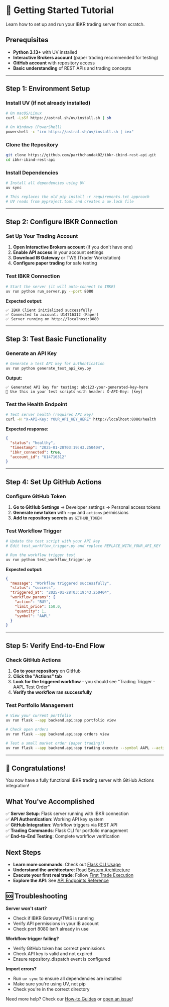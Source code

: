 # 🚀 Getting Started Tutorial

Learn how to set up and run your IBKR trading server from scratch.

## Prerequisites

- **Python 3.13+** with UV installed
- **Interactive Brokers account** (paper trading recommended for testing)
- **GitHub account** with repository access
- **Basic understanding** of REST APIs and trading concepts

---

## Step 1: Environment Setup

### Install UV (if not already installed)
```bash
# On macOS/Linux
curl -LsSf https://astral.sh/uv/install.sh | sh

# On Windows (PowerShell)
powershell -c "irm https://astral.sh/uv/install.sh | iex"
```

### Clone the Repository
```bash
git clone https://github.com/parthchandak02/ibkr-ibind-rest-api.git
cd ibkr-ibind-rest-api
```

### Install Dependencies
```bash
# Install all dependencies using UV
uv sync

# This replaces the old pip install -r requirements.txt approach
# UV reads from pyproject.toml and creates a uv.lock file
```

---

## Step 2: Configure IBKR Connection

### Set Up Your Trading Account
1. **Open Interactive Brokers account** (if you don't have one)
2. **Enable API access** in your account settings
3. **Download IB Gateway** or TWS (Trader Workstation)
4. **Configure paper trading** for safe testing

### Test IBKR Connection
```bash
# Start the server (it will auto-connect to IBKR)
uv run python run_server.py --port 8080
```

**Expected output:**
```
✅ IBKR Client initialized successfully
✅ Connected to account: U14716312 (Paper)
✅ Server running on http://localhost:8080
```

---

## Step 3: Test Basic Functionality

### Generate an API Key
```bash
# Generate a test API key for authentication
uv run python generate_test_api_key.py
```

**Output:**
```
✅ Generated API key for testing: abc123-your-generated-key-here
📝 Use this in your test scripts with header: X-API-Key: [key]
```

### Test the Health Endpoint
```bash
# Test server health (requires API key)
curl -H "X-API-Key: YOUR_API_KEY_HERE" http://localhost:8080/health
```

**Expected response:**
```json
{
  "status": "healthy",
  "timestamp": "2025-01-28T03:19:43.250404",
  "ibkr_connected": true,
  "account_id": "U14716312"
}
```

---

## Step 4: Set Up GitHub Actions

### Configure GitHub Token
1. **Go to GitHub Settings** → Developer settings → Personal access tokens
2. **Generate new token** with `repo` and `actions` permissions
3. **Add to repository secrets** as `GITHUB_TOKEN`

### Test Workflow Trigger
```bash
# Update the test script with your API key
# Edit test_workflow_trigger.py and replace REPLACE_WITH_YOUR_API_KEY

# Run the workflow trigger test
uv run python test_workflow_trigger.py
```

**Expected output:**
```json
{
  "message": "Workflow triggered successfully",
  "status": "success",
  "triggered_at": "2025-01-28T03:19:43.250404",
  "workflow_params": {
    "action": "BUY",
    "limit_price": 150.0,
    "quantity": 1,
    "symbol": "AAPL"
  }
}
```

---

## Step 5: Verify End-to-End Flow

### Check GitHub Actions
1. **Go to your repository** on GitHub
2. **Click the "Actions" tab**
3. **Look for the triggered workflow** - you should see "Trading Trigger - AAPL Test Order"
4. **Verify the workflow ran successfully**

### Test Portfolio Management
```bash
# View your current portfolio
uv run flask --app backend.api:app portfolio view

# Check open orders
uv run flask --app backend.api:app orders view

# Test a small market order (paper trading!)
uv run flask --app backend.api:app trading execute --symbol AAPL --action BUY --quantity 1 --dry-run
```

---

## 🎉 Congratulations!

You now have a fully functional IBKR trading server with GitHub Actions integration!

## What You've Accomplished

✅ **Server Setup**: Flask server running with IBKR connection  
✅ **API Authentication**: Working API key system  
✅ **GitHub Integration**: Workflow triggers via REST API  
✅ **Trading Commands**: Flask CLI for portfolio management  
✅ **End-to-End Testing**: Complete workflow verification  

## Next Steps

- **Learn more commands**: Check out [Flask CLI Usage](../how-to/flask-cli-usage.md)
- **Understand the architecture**: Read [System Architecture](../explanations/architecture.md)  
- **Execute your first real trade**: Follow [First Trade Execution](first-trade.md)
- **Explore the API**: See [API Endpoints Reference](../reference/api-endpoints.md)

## 🆘 Troubleshooting

**Server won't start?**
- Check if IBKR Gateway/TWS is running
- Verify API permissions in your IB account
- Check port 8080 isn't already in use

**Workflow trigger failing?**
- Verify GitHub token has correct permissions
- Check API key is valid and not expired
- Ensure repository_dispatch event is configured

**Import errors?**
- Run `uv sync` to ensure all dependencies are installed
- Make sure you're using UV, not pip
- Check you're in the correct directory

Need more help? Check our [How-to Guides](../how-to/) or [open an issue](https://github.com/parthchandak02/ibkr-ibind-rest-api/issues)! 